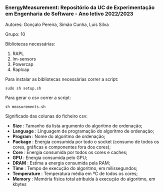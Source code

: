 ### EnergyMeasurement: Repositório da UC de Experimentação em Engenharia de Software - Ano letivo 2022/2023
Autores: Gonçalo Pereira, Simão Cunha, Luís Silva

Grupo: 10

Bibliotecas necessárias:
1. RAPL
2. lm-sensors
3. Powercap
4. Raplcap

Para instalar as bibliotecas necessárias correr a script:

```sudo sh setup.sh```

Para gerar o csv correr a script:

```sh measurements.sh```

Significado das colunas do ficheiro csv:
* **Size** : Tamanho da lista argumento do algoritmo de ordenação;
* **Language** : Linguagem de programação do algoritmo de ordenação;
* **Program** : Nome do algoritmo de ordenação;
* **Package** : Energia consumida por todo o socket (consumo de todos os cores, gráficas e componentes fora dos cores);
* **Core** : Energia consumida por todos os cores e caches;
* **GPU** : Energia consumida pelo GPU;
* **DRAM** : Estima a energia consumida pela RAM;
* **Time** : Tempo de execução do algoritmo, em milissegundos;
* **Temperature** : Temperatura média em ºC de todos os cores;
* **Memory** : Memória física total atribuída à execução do algoritmo, em kbytes
